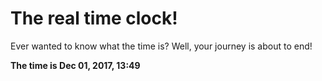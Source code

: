 # The real time clock!

Ever wanted to know what the time is? Well, your journey is about to end!

**The time is Dec 01, 2017, 13:49**